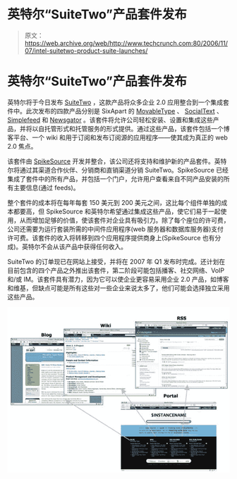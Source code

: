 # 英特尔“SuiteTwo”产品套件发布

> 原文：<https://web.archive.org/web/http://www.techcrunch.com:80/2006/11/07/intel-suitetwo-product-suite-launches/>

# 英特尔“SuiteTwo”产品套件发布

 [](https://web.archive.org/web/20211026105829/http://www.suitetwo.com/) 英特尔将于今日发布 [SuiteTwo](https://web.archive.org/web/20211026105829/http://www.suitetwo.com/) ，这款产品将众多企业 2.0 应用整合到一个集成套件中。此次发布的四款产品分别是 SixApart 的 [MovableType](https://web.archive.org/web/20211026105829/http://www.movabletype.org/) 、 [SocialText](https://web.archive.org/web/20211026105829/http://www.socialtext.com/) 、 [Simplefeed](https://web.archive.org/web/20211026105829/http://www.simplefeed.com/) 和 [Newsgator](https://web.archive.org/web/20211026105829/http://www.newsgator.com/) 。该套件将允许公司轻松安装、设置和集成这些产品，并将以自托管形式和托管服务的形式提供。通过这些产品，该套件包括一个博客平台、一个 wiki 和用于订阅和发布订阅源的应用程序——使其成为真正的 web 2.0 焦点。

该套件由 [SpikeSource](https://web.archive.org/web/20211026105829/http://www.spikesource.com/) 开发并整合，该公司还将支持和维护新的产品套件。英特尔将通过其渠道合作伙伴、分销商和直销渠道分销 SuiteTwo。SpikeSource 已经集成了套件中的所有产品，并包括一个门户，允许用户查看来自不同产品安装的所有主要信息(通过 feeds)。

整个套件的成本将在每年每套 150 美元到 200 美元之间，这比每个组件单独的成本都要高，但 SpikeSource 和英特尔希望通过集成这些产品，使它们易于一起使用，从而增加足够的价值，使该套件对企业具有吸引力。除了每个座位的许可费，公司还需要为运行套装所需的中间件应用程序(web 服务器和数据库服务器)支付许可费。该套件的收入将转移到四个应用程序提供商身上(SpikeSource 也有分成)。英特尔不会从该产品中获得任何收入。

SuiteTwo 的订单现已在网站上接受，并将在 2007 年 Q1 发布时完成。还计划在目前包含的四个产品之外推出该套件，第二阶段可能包括播客、社交网络、VoIP 和/或 IM。该套件具有潜力，因为它可以使企业更容易采用企业 2.0 产品，如博客和维基，但缺点可能是所有这些对一些企业来说太多了，他们可能会选择独立采用这些产品。

![](img/0951cac228d3c96c7c8b6b81e881c653.png)
